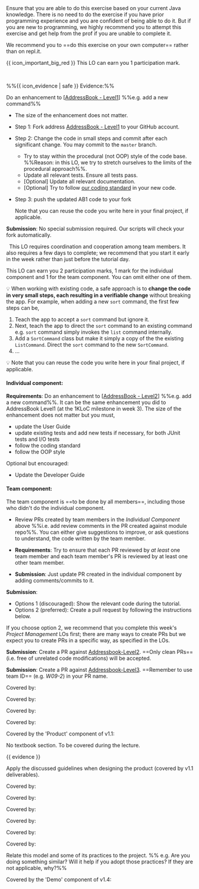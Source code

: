 <div id="week3">
 Ensure that you are able to do this exercise based on your current Java knowledge. There is no need to do the exercise if you have prior programming experience and you are confident of being able to do it. But if you are new to programming, we highly recommend you to attempt this exercise and get help from the prof if you are unable to complete it.

We recommend you to ==do this exercise on your own computer== rather than on repl.it.

<include src="../../book/cppToJava/usefulClasses/scannerClass/q-taskManagerLevel1.md" />

</div>
<div id="1kloc">

{{ icon_important_big_red }} This LO can earn you <trigger trigger="click" for="modal:project1kloc-participation">1 participation mark</trigger>. 
 
<modal large title="%%Admin {{ icon_embedding }} Participation Marks%%" id="modal:project1kloc-participation">
  <include src="../../admin/participation.md#main"/>
</modal>

%%{{ icon_evidence | safe }} Evidence:%%

Do an enhancement to [[AddressBook - Level1]({{module_org}}/addressbook-level1)]  %%e.g. add a new command%%

* The size of the enhancement does not matter.
* Step 1: Fork address [AddressBook - Level1]({{module_org}}/addressbook-level1) to your GitHub account.
* Step 2: Change the code in small steps and commit after each significant change. You may commit to the `master` branch.
  * Try to stay within the procedural (not OOP) style of the code base. %%Reason: in this LO, we try to stretch ourselves to the limits of the procedural approach%%.
  * Update all relevant tests. Ensure all tests pass.
  * [Optional] Update all relevant documentation.
  * [Optional] Try to follow [our coding standard]({{baseUrl}}/admin/programmingLanguages.html#java-coding-standard) in your new code.
* Step 3: push the updated AB1 code to your fork

  <tip-box type="tip">
  
  Note that you can reuse the code you write here in your final project, if applicable.
 
  </tip-box>

**Submission**: No special submission required. Our scripts will check your fork automatically.

</div>


<div id="2kloc">

<tip-box type="important"> 
  This LO requires coordination and cooperation among team members. It also requires a few days to complete; we recommend that you start it early in the week rather than just before the tutorial day.
</tip-box>

This LO can earn you 2 participation marks, 1 mark for the individual component and 1 for the team component. You can omit either one of them.

:bulb: When working with existing code, a safe approach is to **change the code in very small steps, each resulting in a verifiable change** without breaking the app. For example, when adding a new `sort` command, the first few steps can be,
1. Teach the app to accept a `sort` command but ignore it.
2. Next, teach the app to direct the `sort` command to an existing command e.g. `sort` command simply invokes the `list` command internally.
3. Add a `SortCommand` class but make it simply a copy of the the existing `ListCommand`. Direct the `sort` command to the new `SortCommand`.
4. ...

:bulb: Note that you can reuse the code you write here in your final project, if applicable.
 

#### Individual component:

**Requirements**: Do an enhancement to [[AddressBook - Level2]({{module_org}}/addressbook-level2)]  %%e.g. add a new command%%. It can be the same enhancement you did to AddressBook Level1 (at the 1KLoC milestone in week 3). The size of the enhancement does not matter but you must,
* update the User Guide
* update existing tests and add new tests if necessary, for both JUnit tests and I/O tests
* follow the coding standard
* follow the OOP style

Optional but encouraged:
* Update the Developer Guide

<include src="project.md#submission_PR_optional" />

#### Team component:

The team component is ==to be done by all members==, including those who didn't do the individual component.

* Review PRs created by team members in the _Individual Component_ above %%i.e. add review comments in the PR created against module repo%%. You can either give suggestions to improve, or ask questions to understand, the code written by the team member. 

* **Requirements**: Try to ensure that each PR reviewed by _at least_ one team member and each team member's PR is reviewed by at least one other team member.  

* **Submission**: Just update PR created in the individual component by adding comments/commits to it.

</div>


<div id="submission_PR_optional">

**Submission**: 
* Options 1 (discouraged): Show the relevant code during the tutorial.
* Options 2 (preferred): Create a pull request by following the instructions below.

<panel src="../../admin/appendixE-gitHub.md#tutorial-pr-instructions" header="%%Admin {{ icon_embedding }} Appendix E: Using GitHub Project Hosting → Submitting Pull Requests as evidence of an LO%%" />

If you choose option 2, we recommend that you complete this week's _Project Management_ LOs first; there are many ways to create PRs but we expect you to create PRs in a specific way, as specified in the LOs. 

</div>


<div id="PR_to_AB2">

**Submission**: Create a PR against [Addressbook-Level2]({{module_org}}/addressbook-level2).  ==Only clean PRs== (i.e. free of unrelated code modifications) will be accepted. 

<panel src="../../admin/appendixE-gitHub.md#tutorial-pr-instructions" header="%%Admin {{ icon_embedding }} Appendix E: Using GitHub Project Hosting → Submitting Pull Requests as evidence of an LO%%" />

</div>


<div id="PR_to_AB3">

**Submission**: Create a PR against [Addressbook-Level3]({{module_org}}/addressbook-level3).  ==Remember to use team ID== (e.g. _W09-2_) in your PR name. 

<panel src="../../admin/appendixE-gitHub.md#tutorial-pr-instructions" header="%%Admin {{ icon_embedding }} Appendix E: Using GitHub Project Hosting → Submitting Pull Requests as evidence of an LO%%" />

</div>

<div id="inception">

Covered by:

<panel src="../../admin/project-w03-inception.md#main" header="%%Admin {{ icon_embedding }} Project → Inception%%" no-close />

</div>


<div id="mid-v10">

Covered by:

<panel src="../../admin/project-w04-mid-v10.md#main" header="%%Admin {{ icon_embedding }} Project → mid-v1.0%%" no-close />

</div>


<div id="v10">

Covered by:

<panel src="../../admin/project-w05-v10.md#main" header="%%Admin {{ icon_embedding }} Project → v1.0%%" no-close />

</div>


<div id="mid-v11">

Covered by:

<panel src="../../admin/project-w06-mid-v11.md#main" header="%%Admin {{ icon_embedding }} Project → mid-v1.1%%" no-close />

</div>


<div id="v11">

Covered by the 'Product' component of v1.1:

<panel src="../../admin/project-w07-v11.md#main" header="%%Admin {{ icon_embedding }} Project → v1.1%%" no-close />

</div>


<div id="product_design">

No textbook section. To be covered during the lecture.

{{ evidence }}

Apply the discussed guidelines when designing the product (covered by v1.1 deliverables).

</div>


<div id="mid-v12">

Covered by:

<panel src="../../admin/project-w08-mid-v12.md#main" header="%%Admin {{ icon_embedding }} Project → mid-v1.2%%" no-close />

</div>


<div id="v12">

Covered by:

<panel src="../../admin/project-w09-v12.md#main" header="%%Admin {{ icon_embedding }} Project → v1.2%%" />

</div>


<div id="mid-v13">

Covered by:

<panel src="../../admin/project-w10-mid-v13.md#main" header="%%Admin {{ icon_embedding }} Project → mid-v1.3%%" />

</div>


<div id="v13">

Covered by:

<panel src="../../admin/project-w11-v13.md#main" header="%%Admin {{ icon_embedding }} Project → v1.3%%" no-close/>

</div>


<div id="mid-v14">

Covered by:

<panel src="../../admin/project-w12-mid-v14.md#main" header="%%Admin {{ icon_embedding }} Project → mid-v1.4%%" />

</div>


<div id="v14">

Covered by:

<panel src="../../admin/project-w13-v14.md#main" header="%%Admin {{ icon_embedding }} Project → v1.4%%" />

</div>


<div id="relate_process">

Relate this model and some of its practices to the project. %%&nbsp;e.g. Are you doing something similar? Will it help if you adopt those practices? If they are not applicable, why?%%

</div>


<div id="demo">

Covered by the 'Demo' component of v1.4:

<panel src="../../admin/project-w13-v14.md#main" header="%%Admin {{ icon_embedding }} Project → v1.4%%" />

</div>
